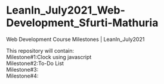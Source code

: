 # LeanIn_July2021_Web-Development_Sfurti-Mathuria
Web Development Course Milestones | LeanIn_July2021

This repository will contain:\
Milestone#1:Clock using javascript\
Milestone#2:To-Do List\
Milestone#3:\
Milestone#4:
